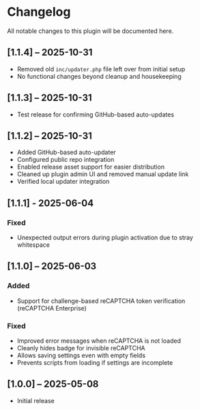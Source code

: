 # Changelog

All notable changes to this plugin will be documented here.

## [1.1.4] – 2025-10-31
- Removed old `inc/updater.php` file left over from initial setup  
- No functional changes beyond cleanup and housekeeping

## [1.1.3] – 2025-10-31
- Test release for confirming GitHub-based auto-updates

## [1.1.2] – 2025-10-31

- Added GitHub-based auto-updater
- Configured public repo integration
- Enabled release asset support for easier distribution  
- Cleaned up plugin admin UI and removed manual update link  
- Verified local updater integration

## [1.1.1] - 2025-06-04

### Fixed

- Unexpected output errors during plugin activation due to stray whitespace

## [1.1.0] – 2025-06-03

### Added

- Support for challenge-based reCAPTCHA token verification (reCAPTCHA Enterprise)

### Fixed

- Improved error messages when reCAPTCHA is not loaded
- Cleanly hides badge for invisible reCAPTCHA
- Allows saving settings even with empty fields
- Prevents scripts from loading if settings are incomplete

## [1.0.0] – 2025-05-08

- Initial release

